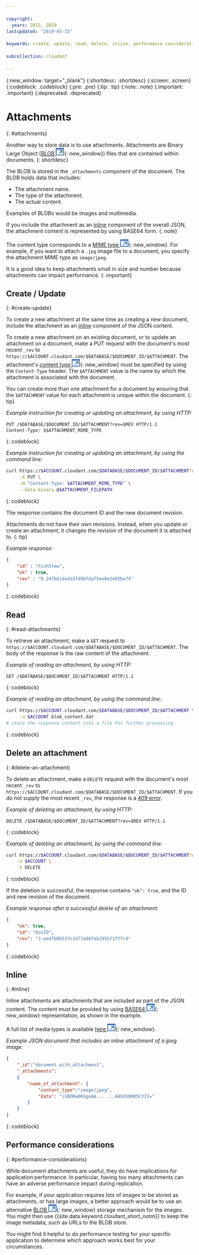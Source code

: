 ```yaml
---

copyright:
  years: 2015, 2019
lastupdated: "2019-03-15"

keywords: create, update, read, delete, inline, performance considerations

subcollection: cloudant

---
```


{:new_window: target="_blank"}
{:shortdesc: .shortdesc}
{:screen: .screen}
{:codeblock: .codeblock}
{:pre: .pre}
{:tip: .tip}
{:note: .note}
{:important: .important}
{:deprecated: .deprecated}

<!-- Acrolinx: 2018-05-31 -->

# Attachments
{: #attachments}

Another way to store data is to use attachments.
Attachments are Binary Large Object ([BLOB ![External link icon](../images/launch-glyph.svg "External link icon")](http://en.wikipedia.org/wiki/Binary_large_object){: new_window})
files that are contained within documents.
{: shortdesc}

The BLOB is stored in the `_attachments` component of the document.
The BLOB holds data that includes:

-	The attachment name.
-	The type of the attachment.
-	The actual content.

Examples of BLOBs would be images and multimedia.

If you include the attachment as an [inline](/docs/services/Cloudant?topic=cloudant-attachments#inline) component of the overall JSON, the attachment content is represented by using BASE64 form.
{: note}

The content type corresponds to a [MIME type ![External link icon](../images/launch-glyph.svg "External link icon")](http://en.wikipedia.org/wiki/Internet_media_type#List_of_common_media_types){: new_window}.
For example,
if you want to attach a `.jpg` image file to a document,
you specify the attachment MIME type as `image/jpeg`.

It is a good idea to keep attachments small in size and number because attachments can impact performance.
{: important}

## Create / Update
{: #create-update}

To create a new attachment at the same time as creating a new document, include the attachment as an [inline](/docs/services/Cloudant?topic=cloudant-attachments#inline) component of the JSON content.

To create a new attachment on an existing document,
or to update an attachment on a document,
make a PUT request with the document's most recent `_rev` to `https://$ACCOUNT.cloudant.com/$DATABASE/$DOCUMENT_ID/$ATTACHMENT`.
The attachment's [content type ![External link icon](../images/launch-glyph.svg "External link icon")](http://en.wikipedia.org/wiki/Internet_media_type#List_of_common_media_types){: new_window}
must be specified by using the `Content-Type` header.
The `$ATTACHMENT` value is the name by which the attachment is associated with the document.

You can create more than one attachment for a document by ensuring that the `$ATTACHMENT` value for each attachment is unique within the document.
{: tip}

_Example instruction for creating or updating an attachment, by using HTTP:_

```HTTP
PUT /$DATABASE/$DOCUMENT_ID/$ATTACHMENT?rev=$REV HTTP/1.1
Content-Type: $$ATTACHMENT_MIME_TYPE
```
{: codeblock}

_Example instruction for creating or updating an attachment, by using the command line:_

```sh
curl https://$ACCOUNT.cloudant.com/$DATABASE/$DOCUMENT_ID/$ATTACHMENT?rev=$REV \
	 -X PUT \
	 -H "Content-Type: $ATTACHMENT_MIME_TYPE" \
	 --data-binary @$ATTACHMENT_FILEPATH
```
{: codeblock}

<!--

_Example instruction for creating or updating an attachment, using Javascript:_

```javascript
var nano = require('nano');
var fs = require('fs');
var account = nano("https://$ACCOUNT:$PASSWORD@$ACCOUNT.cloudant.com");
var db = account.use($DATABASE);
fs.readFile($FILEPATH, function (err, data) {
	if (!err) {
		db.attachment.insert($DOCUMENT_ID, $ATTACHMENT, data, $ATTACHMENT_MIME_TYPE, {
			rev: $REV
		},
		function (err, body) {
			if (!err)
				console.log(body);
		}
	}
});
```
{: codeblock}

-->

The response contains the document ID and the new document revision.

Attachments do not have their own revisions. Instead, when you update or create an attachment, it changes the revision of the document it is attached to. 
{: tip}

_Example response:_

```json
{
	"id" : "FishStew",
	"ok" : true,
	"rev" : "9-247bb19a41bfd9bfdaf5ee6e2e05be74"
}
```
{: codeblock}

## Read
{: #read-attachments}

To retrieve an attachment,
make a `GET` request to `https://$ACCOUNT.cloudant.com/$DATABASE/$DOCUMENT_ID/$ATTACHMENT`.
The body of the response is the raw content of the attachment.

_Example of reading an attachment, by using HTTP:_

```http
GET /$DATABASE/$DOCUMENT_ID/$ATTACHMENT HTTP/1.1
```
{: codeblock}

_Example of reading an attachment, by using the command line:_

```sh
curl https://$ACCOUNT.cloudant.com/$DATABASE/$DOCUMENT_ID/$ATTACHMENT \
	 -u $ACCOUNT blob_content.dat
# store the response content into a file for further processing.
```
{: codeblock}

<!--

_Example of reading an attachment, using Javascript:_

```javascript
var nano = require('nano');
var account = nano("https://$ACCOUNT:$PASSWORD@$ACCOUNT.cloudant.com");
var db = account.use($DATABASE);
db.attachment.get($DOCUMENT_ID, $FILENAME, function (err, body) {
	if (!err) {
		console.log(body);
	}
});
```
{: codeblock}

-->

## Delete an attachment
{: #delete-an-attachment)

To delete an attachment,
make a `DELETE` request with the document's most recent `_rev`
to `https://$ACCOUNT.cloudant.com/$DATABASE/$DOCUMENT_ID/$ATTACHMENT`.
If you do not supply the most recent `_rev`,
the response is a [409 error](/docs/services/Cloudant?topic=cloudant-http#http-status-codes).

_Example of deleting an attachment, by using HTTP:_

```http
DELETE /$DATABASE/$DOCUMENT_ID/$ATTACHMENT?rev=$REV HTTP/1.1
```
{: codeblock}

_Example of deleting an attachment, by using the command line:_

```sh
curl https://$ACCOUNT.cloudant.com/$DATABASE/$DOCUMENT_ID/$ATTACHMENT?rev=$REV \
	-u $ACCOUNT \
	-X DELETE
```
{: codeblock}

<!--

_Example of deleting an attachment, using Javascript:_

```javascript
var nano = require('nano');
var account = nano("https://$ACCOUNT:$PASSWORD@$ACCOUNT.cloudant.com");
var db = account.use($DATABASE);
db.attachment.destroy($DOCUMENT_ID, $FILENAME, $REV, function (err, body) {
	if (!err) {
		console.log(body);
	}
});
```
{: codeblock}

-->

If the deletion is successful,
the response contains `"ok": true`,
and the ID and new revision of the document.

_Example response after a successful delete of an attachment:_

```json
{
	"ok": true,
	"id": "DocID",
	"rev": "3-aedfb06537c1d77a087eb295571f7fc9"
}
```
{: codeblock}

## Inline
{: #inline}

Inline attachments are attachments that are included as part of the JSON content.
The content must be provided by using [BASE64 ![External link icon](../images/launch-glyph.svg "External link icon")](https://en.wikipedia.org/wiki/Base64){: new_window} representation,
as shown in the example.

A full list of media types is available
[here ![External link icon](../images/launch-glyph.svg "External link icon")](http://en.wikipedia.org/wiki/Internet_media_type#List_of_common_media_types){: new_window}.

_Example JSON document that includes an inline attachment of a jpeg image:_

```json
{
	"_id":"document_with_attachment",
	"_attachments":
	{
		"name_of_attachment": {
			"content_type":"image/jpeg",
			"data": "iVBORw0KGgoAA... ...AASUVORK5CYII="
		}
	}
}
```
{: codeblock}

## Performance considerations
{: #performance-considerations}

While document attachments are useful,
they do have implications for application performance.
In particular,
having too many attachments can have an adverse performance impact during replication.

For example,
if your application requires lots of images to be stored as attachments,
or has large images,
a better approach would be to use an alternative [BLOB ![External link icon](../images/launch-glyph.svg "External link icon")](https://en.wikipedia.org/wiki/Binary_large_object){: new_window}
storage mechanism for the images.
You might then use {{site.data.keyword.cloudant_short_notm}} to keep
the image metadata,
such as URLs to the BLOB store.

You might find it helpful to do performance testing for your specific application
to determine which approach works best for your circumstances.